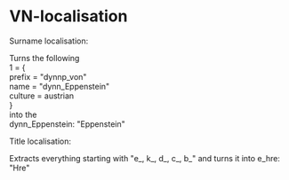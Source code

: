 # VN-localisation
Surname localisation:  
  
Turns the following  
1 = {  
    prefix = "dynnp_von"  
    name = "dynn_Eppenstein"  
    culture = austrian  
}  
into the  
dynn_Eppenstein: "Eppenstein"  
  
Title localisation:  
  
Extracts everything starting with "e_, k_, d_, c_, b_" and turns it into e_hre: "Hre"
